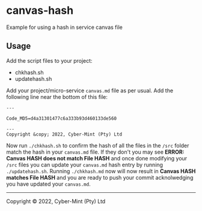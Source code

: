 # canvas-hash
Example for using a hash in service canvas file

## Usage
Add the script files to your project:
- chkhash.sh
- updatehash.sh

Add your project/micro-service `canvas.md` file as per usual.
Add the following line near the bottom of this file:
```
---

Code_MD5=d4a31301477c6a333b93d460133de560

---
Copyright &copy; 2022, Cyber-Mint (Pty) Ltd
```

Now run `./chkhash.sh` to confirm the hash of all the files in the `/src` folder match the hash in your `canvas.md` file.  If they don't you may see **ERROR: Canvas HASH does not match File HASH** and once done modifying your `/src` files you can update your `canvas.md` hash entry by running `./updatehash.sh`.  Running `./chkhash.md` now will now result in **Canvas HASH matches File HASH** and you are ready to push your commit acknolwedging you have updated your `canvas.md`.


---
Copyright &copy; 2022, Cyber-Mint (Pty) Ltd



